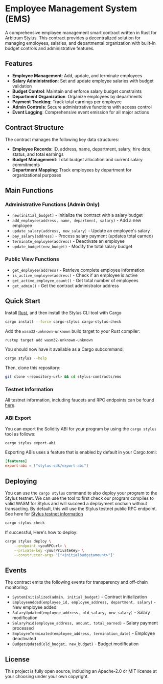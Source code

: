 # Employee Management System (EMS)

A comprehensive employee management smart contract written in Rust for Arbitrum Stylus. This contract provides a decentralized solution for managing employees, salaries, and departmental organization with built-in budget controls and administrative features.

## Features

- **Employee Management**: Add, update, and terminate employees
- **Salary Administration**: Set and update employee salaries with budget validation
- **Budget Control**: Maintain and enforce salary budget constraints
- **Department Organization**: Organize employees by departments
- **Payment Tracking**: Track total earnings per employee
- **Admin Controls**: Secure administrative functions with access control
- **Event Logging**: Comprehensive event emission for all major actions

## Contract Structure

The contract manages the following key data structures:

- **Employee Records**: ID, address, name, department, salary, hire date, status, and total earnings
- **Budget Management**: Total budget allocation and current salary commitments
- **Department Mapping**: Track employees by department for organizational purposes

## Main Functions

### Administrative Functions (Admin Only)
- `new(initial_budget)` - Initialize the contract with a salary budget
- `add_employee(address, name, department, salary)` - Add a new employee
- `update_salary(address, new_salary)` - Update an employee's salary
- `pay_salary(address)` - Process salary payment (updates total earned)
- `terminate_employee(address)` - Deactivate an employee
- `update_budget(new_budget)` - Modify the total salary budget

### Public View Functions
- `get_employee(address)` - Retrieve complete employee information
- `is_active_employee(address)` - Check if an employee is active
- `get_active_employee_count()` - Get total number of employees
- `get_admin()` - Get the contract administrator address

## Quick Start 

Install [Rust](https://www.rust-lang.org/tools/install), and then install the Stylus CLI tool with Cargo

```bash
cargo install --force cargo-stylus cargo-stylus-check
```

Add the `wasm32-unknown-unknown` build target to your Rust compiler:

```
rustup target add wasm32-unknown-unknown
```

You should now have it available as a Cargo subcommand:

```bash
cargo stylus --help
```

Then, clone this repository:

```bash
git clone <repository-url> && cd stylus-contracts/ems
```

### Testnet Information

All testnet information, including faucets and RPC endpoints can be found [here](https://docs.arbitrum.io/stylus/reference/testnet-information).

### ABI Export

You can export the Solidity ABI for your program by using the `cargo stylus` tool as follows:

```bash
cargo stylus export-abi
```

Exporting ABIs uses a feature that is enabled by default in your Cargo.toml:

```toml
[features]
export-abi = ["stylus-sdk/export-abi"]
```

## Deploying

You can use the `cargo stylus` command to also deploy your program to the Stylus testnet. We can use the tool to first check
our program compiles to valid WASM for Stylus and will succeed a deployment onchain without transacting. By default, this will use the Stylus testnet public RPC endpoint. See here for [Stylus testnet information](https://docs.arbitrum.io/stylus/reference/testnet-information)

```bash
cargo stylus check
```

If successful, Here's how to deploy:

```bash
cargo stylus deploy \
    --endpoint <youRPCurl> \
    --private-key <yourPrivateKey> \
    --constructor-args '["<initialbudgetamount>"]' 
```

## Events

The contract emits the following events for transparency and off-chain monitoring:

- `SystemInitialized(admin, initial_budget)` - Contract initialization
- `EmployeeAdded(employee_id, employee_address, department, salary)` - New employee added
- `SalaryUpdated(employee_address, old_salary, new_salary)` - Salary modification
- `SalaryPaid(employee_address, amount, total_earned)` - Salary payment processed
- `EmployeeTerminated(employee_address, termination_date)` - Employee deactivated
- `BudgetUpdated(old_budget, new_budget)` - Budget modification


## License

This project is fully open source, including an Apache-2.0 or MIT license at your choosing under your own copyright.
